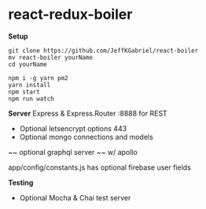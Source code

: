 # react-redux-boiler

**Setup**

```shell
git clone https://github.com/JeffKGabriel/react-boiler
mv react-boiler yourName
cd yourName
```

```shell
npm i -g yarn pm2
yarn install
npm start
npm run watch
```

**Server**
Express & Express.Router :8888 for REST
- Optional letsencrypt options 443
- Optional mongo connections and models

~~ optional graphql server ~~ w/ apollo

app/config/constants.js has optional firebase user fields

**Testing**
- Optional Mocha & Chai test server 
